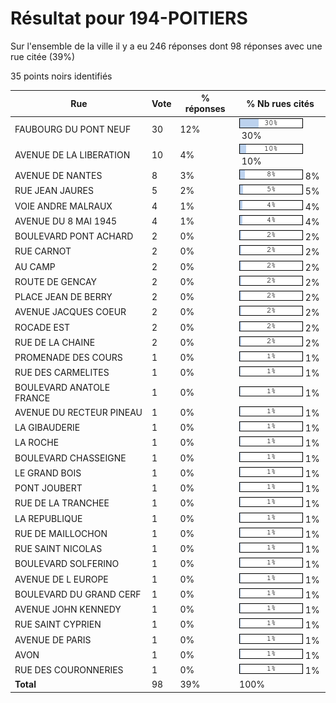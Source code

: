# Résultat pour 194-POITIERS

Sur l'ensemble de la ville il y a eu 246 réponses dont 98 réponses avec une rue citée (39%)

35 points noirs identifiés

| Rue | Vote | % réponses | % Nb rues cités|
|-----|------|------------|----------------|
| FAUBOURG DU PONT NEUF | 30 | 12% | <img src="../../img/bar_30.gif" />&nbsp;30%|
| AVENUE DE LA LIBERATION | 10 | 4% | <img src="../../img/bar_10.gif" />&nbsp;10%|
| AVENUE DE NANTES | 8 | 3% | <img src="../../img/bar_8.gif" />&nbsp;8%|
| RUE JEAN JAURES | 5 | 2% | <img src="../../img/bar_5.gif" />&nbsp;5%|
| VOIE ANDRE MALRAUX | 4 | 1% | <img src="../../img/bar_4.gif" />&nbsp;4%|
| AVENUE DU 8 MAI 1945 | 4 | 1% | <img src="../../img/bar_4.gif" />&nbsp;4%|
| BOULEVARD PONT ACHARD | 2 | 0% | <img src="../../img/bar_2.gif" />&nbsp;2%|
| RUE CARNOT | 2 | 0% | <img src="../../img/bar_2.gif" />&nbsp;2%|
| AU CAMP | 2 | 0% | <img src="../../img/bar_2.gif" />&nbsp;2%|
| ROUTE DE GENCAY | 2 | 0% | <img src="../../img/bar_2.gif" />&nbsp;2%|
| PLACE JEAN DE BERRY | 2 | 0% | <img src="../../img/bar_2.gif" />&nbsp;2%|
| AVENUE JACQUES COEUR | 2 | 0% | <img src="../../img/bar_2.gif" />&nbsp;2%|
| ROCADE EST | 2 | 0% | <img src="../../img/bar_2.gif" />&nbsp;2%|
| RUE DE LA CHAINE | 2 | 0% | <img src="../../img/bar_2.gif" />&nbsp;2%|
| PROMENADE DES COURS | 1 | 0% | <img src="../../img/bar_1.gif" />&nbsp;1%|
| RUE DES CARMELITES | 1 | 0% | <img src="../../img/bar_1.gif" />&nbsp;1%|
| BOULEVARD ANATOLE FRANCE | 1 | 0% | <img src="../../img/bar_1.gif" />&nbsp;1%|
| AVENUE DU RECTEUR PINEAU | 1 | 0% | <img src="../../img/bar_1.gif" />&nbsp;1%|
| LA GIBAUDERIE | 1 | 0% | <img src="../../img/bar_1.gif" />&nbsp;1%|
| LA ROCHE | 1 | 0% | <img src="../../img/bar_1.gif" />&nbsp;1%|
| BOULEVARD CHASSEIGNE | 1 | 0% | <img src="../../img/bar_1.gif" />&nbsp;1%|
| LE GRAND BOIS | 1 | 0% | <img src="../../img/bar_1.gif" />&nbsp;1%|
| PONT JOUBERT | 1 | 0% | <img src="../../img/bar_1.gif" />&nbsp;1%|
| RUE DE LA TRANCHEE | 1 | 0% | <img src="../../img/bar_1.gif" />&nbsp;1%|
| LA REPUBLIQUE | 1 | 0% | <img src="../../img/bar_1.gif" />&nbsp;1%|
| RUE DE MAILLOCHON | 1 | 0% | <img src="../../img/bar_1.gif" />&nbsp;1%|
| RUE SAINT NICOLAS | 1 | 0% | <img src="../../img/bar_1.gif" />&nbsp;1%|
| BOULEVARD SOLFERINO | 1 | 0% | <img src="../../img/bar_1.gif" />&nbsp;1%|
| AVENUE DE L EUROPE | 1 | 0% | <img src="../../img/bar_1.gif" />&nbsp;1%|
| BOULEVARD DU GRAND CERF | 1 | 0% | <img src="../../img/bar_1.gif" />&nbsp;1%|
| AVENUE JOHN KENNEDY | 1 | 0% | <img src="../../img/bar_1.gif" />&nbsp;1%|
| RUE SAINT CYPRIEN | 1 | 0% | <img src="../../img/bar_1.gif" />&nbsp;1%|
| AVENUE DE PARIS | 1 | 0% | <img src="../../img/bar_1.gif" />&nbsp;1%|
| AVON | 1 | 0% | <img src="../../img/bar_1.gif" />&nbsp;1%|
| RUE DES COURONNERIES | 1 | 0% | <img src="../../img/bar_1.gif" />&nbsp;1%|
| **Total** | 98 | 39% | 100%|
